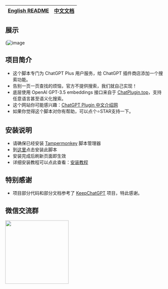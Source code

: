| [English README](https://github.com/banbri/ChatGPT-Plugins-Searchable/blob/main/readme.md) | [中文文档](https://github.com/banbri/ChatGPT-Plugins-Searchable/blob/main/README_ZH-CN.md) |
| --- | --- |

## 展示

(![image](https://github.com/banbri/ChatGPT-Plugins-Searchable/assets/44187480/f3a857f2-ff18-4354-9a7d-4790be29a010)

## 项目简介

- 这个脚本专门为 ChatGPT Plus 用户服务，给 ChatGPT 插件商店添加一个搜索功能。
- 告别一页一页查找的烦恼，官方不提供搜索，我们就自己实现！
- 底层使用 OpenAI GPT-3.5 embeddings 接口来自于 [ChatPlugin.top](https://ChatPlugin.top/?plugin)，支持任意语言甚至语义化搜索。
- 这个网站你可能感兴趣：[ChatGPT Plugin 中文介绍网](https://chatgpt-plugins.banbri.cn/)
- 如果你觉得这个脚本对你有帮助，可以点个⭐️STAR支持一下。

## 安装说明

- 请确保已经安装 [Tampermonkey](https://chrome.google.com/webstore/detail/tampermonkey/dhdgffkkebhmkfjojejmpbldmpobfkfo) 脚本管理器
- 到[这里](https://greasyfork.org/zh-CN/scripts/466901)点击安装此脚本
- 安装完成后刷新页面即生效
- 详细安装教程可以点此查看：[安装教程](https://github.com/banbri/ChatGPT-Plugins-Searchable/blob/main/%E4%B8%AD%E6%96%87%E5%AE%89%E8%A3%85%E5%90%91%E5%AF%BC.md)

## 特别感谢

- 项目部分代码和部分文档参考了 [KeepChatGPT](https://github.com/xcanwin/KeepChatGPT/) 项目，特此感谢。

## 微信交流群

<img src="https://wxapi.qabot.cn/plugin/img/wegroup.jpeg" width="200">
